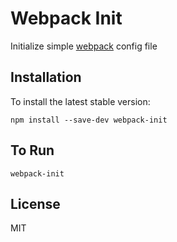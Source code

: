 # Webpack Init

Initialize simple [webpack](http://webpack.github.io) config file

## Installation
To install the latest stable version:
```
npm install --save-dev webpack-init
```

## To Run
`webpack-init`

## License
MIT

